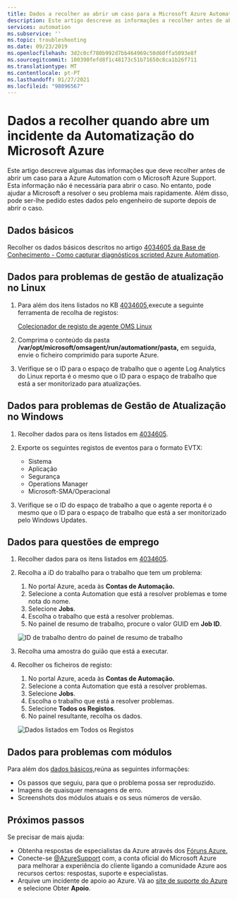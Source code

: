 ```yaml
---
title: Dados a recolher ao abrir um caso para a Microsoft Azure Automation | Microsoft Docs
description: Este artigo descreve as informações a recolher antes de abrir um caso para a Azure Automation com o Microsoft Azure Support.
services: automation
ms.subservice: ''
ms.topic: troubleshooting
ms.date: 09/23/2019
ms.openlocfilehash: 3d2c0cf780b992d7bb464969c50d60ffa5093e8f
ms.sourcegitcommit: 100390fefd8f1c48173c51b71650c8ca1b26f711
ms.translationtype: MT
ms.contentlocale: pt-PT
ms.lasthandoff: 01/27/2021
ms.locfileid: "98896567"
---
```

# <a name="data-to-collect-when-opening-a-case-for-microsoft-azure-automation"></a>Dados a recolher quando abre um incidente da Automatização do Microsoft Azure

Este artigo descreve algumas das informações que deve recolher antes de abrir um caso para a Azure Automation com o Microsoft Azure Support. Esta informação não é necessária para abrir o caso. No entanto, pode ajudar a Microsoft a resolver o seu problema mais rapidamente. Além disso, pode ser-lhe pedido estes dados pelo engenheiro de suporte depois de abrir o caso.

## <a name="basic-data"></a>Dados básicos

Recolher os dados básicos descritos no artigo [4034605 da Base de Conhecimento - Como capturar diagnósticos scripted Azure Automation](https://support.microsoft.com/help/4034605/how-to-capture-azure-automation-scripted-diagnostics).

## <a name="data-for-update-management-issues-on-linux"></a>Dados para problemas de gestão de atualização no Linux

1. Para além dos itens listados no KB [4034605,](https://support.microsoft.com/help/4034605/how-to-capture-azure-automation-scripted-diagnostics)execute a seguinte ferramenta de recolha de registos:

   [Colecionador de registo de agente OMS Linux](https://github.com/Microsoft/OMS-Agent-for-Linux/blob/master/tools/LogCollector/OMS_Linux_Agent_Log_Collector.md)
 
2. Comprima o conteúdo da pasta **/var/opt/microsoft/omsagent/run/automationr/pasta,** em seguida, envie o ficheiro comprimido para suporte Azure.
 
3. Verifique se o ID para o espaço de trabalho que o agente Log Analytics do Linux reporta é o mesmo que o ID para o espaço de trabalho que está a ser monitorizado para atualizações.

## <a name="data-for-update-management-issues-on-windows"></a>Dados para problemas de Gestão de Atualização no Windows

1. Recolher dados para os itens listados em [4034605](https://support.microsoft.com/help/4034605/how-to-capture-azure-automation-scripted-diagnostics).

2. Exporte os seguintes registos de eventos para o formato EVTX:

   * Sistema
   * Aplicação
   * Segurança
   * Operations Manager
   * Microsoft-SMA/Operacional

3. Verifique se o ID do espaço de trabalho a que o agente reporta é o mesmo que o ID para o espaço de trabalho que está a ser monitorizado pelo Windows Updates.

## <a name="data-for-job-issues"></a>Dados para questões de emprego

1. Recolher dados para os itens listados em [4034605](https://support.microsoft.com/help/4034605/how-to-capture-azure-automation-scripted-diagnostics).

2. Recolha a iD do trabalho para o trabalho que tem um problema:

   1. No portal Azure, aceda às **Contas de Automação.**
   2. Selecione a conta Automation que está a resolver problemas e tome nota do nome.
   3. Selecione **Jobs**.
   4. Escolha o trabalho que está a resolver problemas.
   5. No painel de resumo de trabalho, procure o valor GUID em **Job ID**.

   ![ID de trabalho dentro do painel de resumo de trabalho](media/collect-data-microsoft-azure-automation-case/job-summary-job-id.png)

3. Recolha uma amostra do guião que está a executar.

4. Recolher os ficheiros de registo:

   1. No portal Azure, aceda às **Contas de Automação.**
   2. Selecione a conta Automation que está a resolver problemas.
   3. Selecione **Jobs**.
   4. Escolha o trabalho que está a resolver problemas.
   5. Selecione **Todos os Registos**.
   6. No painel resultante, recolha os dados.

   ![Dados listados em Todos os Registos](media/collect-data-microsoft-azure-automation-case/all-logs-data.png)

## <a name="data-for-module-issues"></a>Dados para problemas com módulos

Para além dos [dados básicos,](#basic-data)reúna as seguintes informações:

* Os passos que seguiu, para que o problema possa ser reproduzido.
* Imagens de quaisquer mensagens de erro.
* Screenshots dos módulos atuais e os seus números de versão.

## <a name="next-steps"></a>Próximos passos

Se precisar de mais ajuda:

* Obtenha respostas de especialistas da Azure através dos [Fóruns Azure.](https://azure.microsoft.com/support/forums/)
* Conecte-se [@AzureSupport](https://twitter.com/azuresupport) com, a conta oficial do Microsoft Azure para melhorar a experiência do cliente ligando a comunidade Azure aos recursos certos: respostas, suporte e especialistas.
* Arquive um incidente de apoio ao Azure. Vá ao [site de suporte do Azure](https://azure.microsoft.com/support/options/) e selecione Obter **Apoio**.
